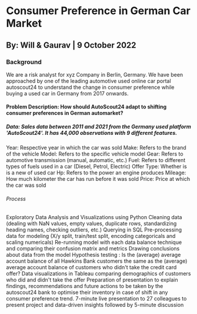 # Consumer Preference in German Car Market 

## By: Will & Gaurav | 9 October 2022

### Background
We are a risk analyst for xyz Company in Berlin, Germany. We have been approached by one of the leading automotive used online car portal autoscout24 to understand the change in consumer preference while buying a used car in Germany from 2017 onwards. 

#### Problem Description: How should AutoScout24 adapt to shifting consumer preferences in German automarket?

##### Data: Sales data between 2011 and 2021 from the Germany used platform 'AutoScout24'. It has 44,000 observations with 9 different features. 

Year: Respective year in which the car was sold
Make: Refers to the brand of the vehicle
Model: Refers to the specific vehicle model
Gear: Refers to automotive transmission (manual, automatic, etc.)
Fuel: Refers to different types of fuels used in a car (Diesel, Petrol, Electric)
Offer Type: Whether is is a new of used car
Hp: Refers to the power an engine produces
Mileage: How much kilometer the car has run before it was sold
Price: Price at which the car was sold

###### Process
Exploratory Data Analysis and Visualizations using Python
Cleaning data (dealing with NaN values, empty values, duplicate rows, standardizing heading names, checking outliers, etc.)
Querying in SQL
Pre-processing data for modeling (X/y split, train/test split, encoding categoricals and scaling numericals)
Re-running model with each data balance technique and comparing their confusion matrix and metrics
Drawing conclusions about data from the model
Hypothesis testing : Is the (average) average account balance of all Hawkins Bank customers the same as the (average) average account balance of customers who didn't take the credit card offer?
Data visualizations in Tableau comparing demographics of customers who did and didn't take the offer
Preparation of presentation to explain findings, recommendations and future actions to be taken by the autoscout24 bank to optimise their inventory in case of shift in any consumer preference trend. 
7-minute live presentation to 27 colleagues to present project and data-driven insights followed by 5-minute discussion
